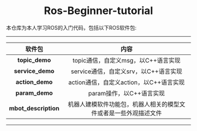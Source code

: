 # <center> Ros-Beginner-tutorial </center>

本仓库为本人学习ROS的入门代码，包括以下ROS软件包:

---
| 软件包 | 内容 |
| :--: | :----: |
| **topic_demo** | topic通信，自定义msg，以C++语言实现 |
| **service_demo** | service通信，自定义srv，以C++语言实现 |
| **action_demo** | action通信，自定义action，以C++语言实现 |
| **param_demo** | param操作，以C++语言实现 |
| **mbot_description** | 机器人建模软件功能包，机器人相关的模型文件或者是一些外观描述文件 |

---


